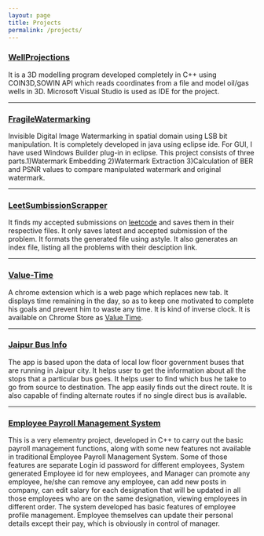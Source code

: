 ```yaml
---
layout: page
title: Projects
permalink: /projects/
---
```


### [WellProjections](https://github.com/googleknight/WellProjections)
It is a 3D modelling program developed completely in C++ using COIN3D,SOWIN API which reads coordinates from a file and model oil/gas wells in 3D. Microsoft Visual Studio is used as IDE for the project.

***

### [FragileWatermarking](https://github.com/googleknight/FragileWatermarking) 
Invisible Digital Image Watermarking in spatial domain using LSB bit manipulation. It is completely developed in java using eclipse ide. For GUI, I have used Windows Builder plug-in in eclipse. This project consists of three parts.1)Watermark Embedding 2)Watermark Extraction 3)Calculation of BER and PSNR values to compare manipulated watermark and original watermark. 

***

### [LeetSumbissionScrapper](https://github.com/googleknight/PythonScripts/tree/master/LeetSumbissionScrapper) 
It finds my accepted submissions on [leetcode](https://leetcode.com/) and saves them in their respective files. It only saves latest and accepted submission of the problem. It formats the generated file using astyle. It also generates an index file, listing all the problems with their desciption link.

***
### [Value-Time](https://github.com/googleknight/Value-Time) 
A chrome extension which is a web page which replaces new tab. It displays time remaining in the day, so as to keep one motivated to complete his goals and prevent him to waste any time. It is kind of inverse clock. It is available on Chrome Store as [Value Time](https://chrome.google.com/webstore/detail/valuetime/badapfgpjjaagnahmlfkhpomblifhiaj?hl=en-US).

***

### [Jaipur Bus Info](https://github.com/googleknight/jaipur-bus-app) 
The app is based upon the data of local low floor government buses that are running in Jaipur city. It helps user to get the information about all the stops that a particular bus goes. It helps user to find which bus he take to go from source to destination. The app easily finds out the direct route. It is also capable of finding alternate routes if no single direct bus is available.

***

### [ Employee Payroll Management System](https://github.com/googleknight/employee-payroll) 
This is a very elementry project, developed in C++ to carry out the basic payroll management functions, along with some new features not available in traditional Employee Payroll Management System. Some of those features are separate Login id password for different employees, System generated Employee id for new employees, and Manager can promote any employee, he/she can remove any employee, can add new posts in company, can edit salary for each designation that will be updated in all those employees who are on the same designation, viewing employees in different order. The system developed has basic features of employee profile management. Employee themselves can update their personal details except their pay, which is obviously in control of manager.
